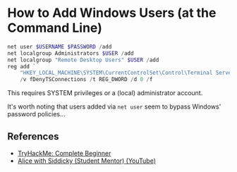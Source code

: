 # How to Add Windows Users (at the Command Line)

```powershell
net user $USERNAME $PASSWORD /add
net localgroup Administrators $USER /add
net localgroup "Remote Desktop Users" $USER /add
reg add `
	"HKEY_LOCAL_MACHINE\SYSTEM\CurrentControlSet\Control\Terminal Server" `
	/v fDenyTSConnections /t REG_DWORD /d 0 /f
```

This requires SYSTEM privileges or a (local) administrator account.

It's worth noting that users added via `net user` seem to bypass Windows' password policies…

## References

* [TryHackMe: Complete Beginner](https://tryhackme.com/path/outline/beginner)
* [Alice with Siddicky (Student Mentor) (YouTube)](https://www.youtube.com/watch?v=Zma6Mk5bEI8)
